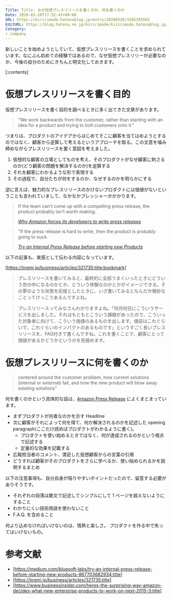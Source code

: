 ```yaml
---
Title: Title: なぜ仮想プレスリリースを書くのか、何を書くのか
Date: 2020-03-28T17:52:43+09:00
URL: https://kiririmode.hatenablog.jp/entry/20200328/1585385563
EditURL: https://blog.hatena.ne.jp/kiririmode/kiririmode.hatenablog.jp/atom/entry/26006613541624244
Category:
- company
---
```


新しいことを始めようとしていて、仮想プレスリリースを書くことを求められています。なにぶん初めての経験ではあるので、なぜ仮想プレスリリーが必要なのか、今後の自分のためにきちんと明文化しておきます。

[:contents]

# 仮想プレスリリースを書く目的

仮想プレスリリースを書く目的を調べるときに多く出てきた文章があります。

> "We work backwards from the customer, rather than starting with an idea for a product and trying to bolt customers onto it."

つまりは、プロダクトのアイデアからはじめてそこに顧客を当てはめようとするのではなく、顧客から逆算して考えるというアプローチを取る。この文意を噛み締めながらプレスリリースを書く意図を考えました。

1. 仮想的な顧客の立場としてものを考え、そのプロダクトがなぜ顧客に刺さるのか(どう顧客の問題を解決するのか)を逆算する
2. それを顧客にわかるような形で表現する
3. その過程で、自分たちが何をするのか、なぜするのかを明らかにする


逆に言えば、魅力的なプレスリリースのかけないプロダクトには価値がないということも言われていまして、なかなかプレッシャーかかかります。

> If the team can't come up with a compelling press release, the product probably isn't worth making.
>
> <cite>[Why Amazon forces its developers to write press releases](https://www.businessinsider.com/heres-the-surprising-way-amazon-decides-what-new-enterprise-products-to-work-on-next-2015-3)</cite>

> "If the press release is hard to write, then the product is probably going to suck.
>
> <cite>[Try an Internal Press Release before starting new Products](https://medium.com/bluesoft-labs/try-an-internal-press-release-before-starting-new-products-867703682934)</cite>

以下の記事も、実感として伝わる内容になっています。

[https://logmi.jp/business/articles/321735:title:bookmark]

> プレスリリースを書いてみると、最終的に全部うまくいったときにどういう世の中になるのかとか、どういう体験なのかとかがイメージできる。その夢のような状態を前提としたときに、いざ書いてみるとなんだか微妙なことってけっこうあるんですよね。

> プレスリリースってみなさんわかりますよね。「何月何日にこういうサービスを出しました。それはもともとこういう課題があったので、こういった対象者に向けて、こういう価値のあるものを出します。値段はこれぐらいで、これぐらいのインパクトのあるものです」というすごく長いプレスリリースを、FAQ付きで書くんですね。これを書くことで、顧客にとって価値があるかどうかというのを見極めます。

# 仮想プレスリリースに何を書くのか

> centered around the customer problem, how current solutions (internal or external) fail, and how the new product will blow away existing solutions”

何を書くのかという具体的な話は、[Amazon Press Release](https://medium.com/@IndianaStyle/amazon-press-release-how-to-55d61188ecdd) によくまとまっています。

- まずプロダクトが何者なのかを示す Headline
- 次に顧客がそれによって何を得て、何か解決されるのかを記述した opening paragraph(ここだけ読めばプロダクトがわかるように書く)。
  - プロダクトを使い始めるときではなく、何が達成されるのかという視点で記述する
  - 定量的な効果を記載する
- 広報担当者のコメント、満足した仮想顧客からの言葉の引用
- どうすれば顧客がそのプロダクトをさらに学べるか、使い始められるかを説明するまとめ

以下の注意事項も、自分自身が陥りやすいポイントだったので、留意する必要がありそうです。

- それぞれの段落は数文で記述してシンプルにして 1 ページを超えないようにすること
- わかりにくい技術用語を使わないこと
- F.A.Q. を含めること

何より込めなければいけないのは、情熱と楽しさ。
プロダクトを作る中で失ってはいけないもの。

# 参考文献

- [https://medium.com/bluesoft-labs/try-an-internal-press-release-before-starting-new-products-867703682934:title]
- [https://logmi.jp/business/articles/321735:title]
- [https://www.businessinsider.com/heres-the-surprising-way-amazon-decides-what-new-enterprise-products-to-work-on-next-2015-3:title]
